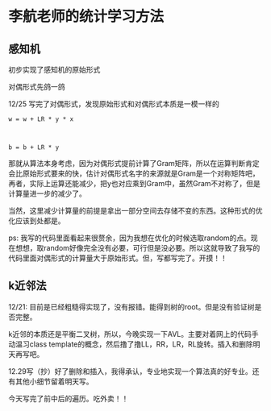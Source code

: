 # 李航老师的统计学习方法



## 感知机

初步实现了感知机的原始形式

对偶形式先鸽一鸽

12/25 写完了对偶形式，发现原始形式和对偶形式本质是一模一样的

<code>w = w + LR * y * x

b  = b + LR * y</code>

那就从算法本身考虑，因为对偶形式提前计算了Gram矩阵，所以在运算判断肯定会比原始形式要来的快，估计对偶形式名字的来源就是Gram是一个对称矩阵吧，再者，实际上运算还能减少，把y也对应乘到Gram中，虽然Gram不对称了，但是计算量进一步的减少了。

当然，这里减少计算量的前提是拿出一部分空间去存储不变的东西。这种形式的优化应该到处都是。

ps: 我写的代码里面看起来很赘余，因为我想在优化的时候选取random的点。现在想想，取random好像完全没有必要，可行但是没必要。所以这就导致了我写的代码里面对偶形式的计算量大于原始形式。但，写都写完了。开摸！！



## k近邻法

12/21: 目前是已经粗糙得实现了，没有报错。能得到树的root。但是没有验证树是否完整。

k近邻的本质还是平衡二叉树，所以，今晚实现一下AVL。主要对着网上的代码手动温习class template的概念，然后撸了撸LL，RR，LR，RL旋转。插入和删除明天再写吧。

12.29写（抄）好了删除和插入，我得承认，专业地实现一个算法真的好专业。还有其他小细节留着明天写。

今天写完了前中后的遍历。吃外卖！！
